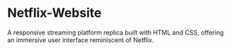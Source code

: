 # Netflix-Website
A responsive streaming platform replica built with HTML and CSS, offering an immersive user interface reminiscent of Netflix.
